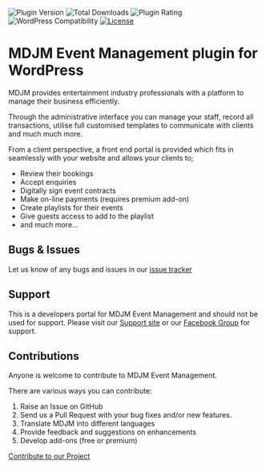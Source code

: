 ![Plugin Version](https://img.shields.io/wordpress/plugin/v/mobile-dj-manager) ![Total Downloads](https://img.shields.io/wordpress/plugin/dt/mobile-dj-manager) ![Plugin Rating](https://img.shields.io/wordpress/plugin/r/mobile-dj-manager) ![WordPress Compatibility](https://img.shields.io/wordpress/v/mobile-dj-manager) [![License](https://img.shields.io/badge/license-GPL--2.0%2B-green.svg)](https://github.com/mdjm/mobile-dj-manager/blob/master/license.txt)
# MDJM Event Management plugin for WordPress

MDJM provides entertainment industry professionals with a platform to manage their business efficiently.

Through the administrative interface you can manage your staff, record all transactions, utilise full customised templates to communicate with clients and much much more.

From a client perspective, a front end portal is provided which fits in seamlessly with your website and allows your clients to;

* Review their bookings
* Accept enquiries
* Digitally sign event contracts
* Make on-line payments (requires premium add-on)
* Create playlists for their events
* Give guests access to add to the playlist
* and much more...

## Bugs & Issues
Let us know of any bugs and issues in our [issue tracker](https://github.com/mdjmplugin/mobile-dj-manager/issues)

## Support
This is a developers portal for MDJM Event Management and should not be used for support. Please visit our [Support site](https://mdjm.co.uk/support) or our [Facebook Group](https://www.facebook.com/groups/mdjmusers) for support.

## Contributions

Anyone is welcome to contribute to MDJM Event Management.

There are various ways you can contribute:

1. Raise an Issue on GitHub
1. Send us a Pull Request with your bug fixes and/or new features.
1. Translate MDJM into different languages
1. Provide feedback and suggestions on enhancements
1. Develop add-ons (free or premium)

[Contribute to our Project](https://mdjm.co.uk/support/get-involved)
